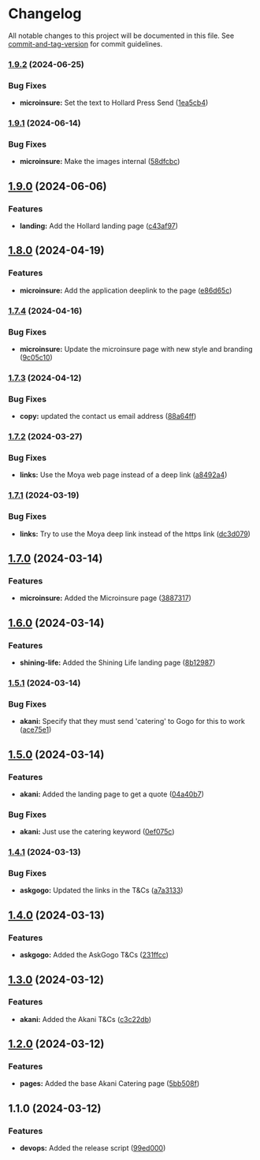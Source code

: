 # Changelog

All notable changes to this project will be documented in this file. See [commit-and-tag-version](https://github.com/absolute-version/commit-and-tag-version) for commit guidelines.

### [1.9.2](https://github.com/ask-gogo/public/compare/v1.9.1...v1.9.2) (2024-06-25)


### Bug Fixes

* **microinsure:** Set the text to Hollard Press Send ([1ea5cb4](https://github.com/ask-gogo/public/commit/1ea5cb4455111301280f4f9263b7c440f39c89c2))

### [1.9.1](https://github.com/ask-gogo/public/compare/v1.9.0...v1.9.1) (2024-06-14)


### Bug Fixes

* **microinsure:** Make the images internal ([58dfcbc](https://github.com/ask-gogo/public/commit/58dfcbc240a18d5aaecaeeeae419b3aa7f612620))

## [1.9.0](https://github.com/ask-gogo/public/compare/v1.8.0...v1.9.0) (2024-06-06)


### Features

* **landing:** Add the Hollard landing page ([c43af97](https://github.com/ask-gogo/public/commit/c43af976a09826f1e4a881502a4983cb3136b945))

## [1.8.0](https://github.com/ask-gogo/public/compare/v1.7.4...v1.8.0) (2024-04-19)


### Features

* **microinsure:** Add the application deeplink to the page ([e86d65c](https://github.com/ask-gogo/public/commit/e86d65c497101464ca7eba845eba473ab5a53fad))

### [1.7.4](https://github.com/ask-gogo/public/compare/v1.7.3...v1.7.4) (2024-04-16)


### Bug Fixes

* **microinsure:** Update the microinsure page with new style and branding ([9c05c10](https://github.com/ask-gogo/public/commit/9c05c10a09769cc74bfaee6a8d847fe7bec55f4e))

### [1.7.3](https://github.com/ask-gogo/public/compare/v1.7.2...v1.7.3) (2024-04-12)


### Bug Fixes

* **copy:** updated the contact us email address ([88a64ff](https://github.com/ask-gogo/public/commit/88a64ffe39f0849cc91cd5265673c03a7c1716da))

### [1.7.2](https://github.com/ask-gogo/public/compare/v1.7.1...v1.7.2) (2024-03-27)


### Bug Fixes

* **links:** Use the Moya web page instead of a deep link ([a8492a4](https://github.com/ask-gogo/public/commit/a8492a4c2c537aafd684365c3a6222d62411a3be))

### [1.7.1](https://github.com/ask-gogo/public/compare/v1.7.0...v1.7.1) (2024-03-19)


### Bug Fixes

* **links:** Try to use the Moya deep link instead of the https link ([dc3d079](https://github.com/ask-gogo/public/commit/dc3d079ac7194e12afb2fa7a4853b0c47e823e11))

## [1.7.0](https://github.com/ask-gogo/public/compare/v1.6.0...v1.7.0) (2024-03-14)


### Features

* **microinsure:** Added the Microinsure page ([3887317](https://github.com/ask-gogo/public/commit/388731749496bc57768e7ac793464b231565f15b))

## [1.6.0](https://github.com/ask-gogo/public/compare/v1.5.1...v1.6.0) (2024-03-14)


### Features

* **shining-life:** Added the Shining Life landing page ([8b12987](https://github.com/ask-gogo/public/commit/8b12987d3a8accd2621d9d0020ead0be67ad2150))

### [1.5.1](https://github.com/ask-gogo/public/compare/v1.5.0...v1.5.1) (2024-03-14)


### Bug Fixes

* **akani:** Specify that they must send 'catering' to Gogo for this to work ([ace75e1](https://github.com/ask-gogo/public/commit/ace75e1e8399e876598d1110af555ccc89f76ef5))

## [1.5.0](https://github.com/ask-gogo/public/compare/v1.4.1...v1.5.0) (2024-03-14)


### Features

* **akani:** Added the landing page to get a quote ([04a40b7](https://github.com/ask-gogo/public/commit/04a40b795ae87134b251f1445481e1aa9370ce85))


### Bug Fixes

* **akani:** Just use the catering keyword ([0ef075c](https://github.com/ask-gogo/public/commit/0ef075c3241a0ac16a54c215fe71baf7ed44faca))

### [1.4.1](https://github.com/ask-gogo/public/compare/v1.4.0...v1.4.1) (2024-03-13)


### Bug Fixes

* **askgogo:** Updated the links in the T&Cs ([a7a3133](https://github.com/ask-gogo/public/commit/a7a313383df8c9c8abfd307e16501e6a95403a24))

## [1.4.0](https://github.com/ask-gogo/public/compare/v1.3.0...v1.4.0) (2024-03-13)


### Features

* **askgogo:** Added the AskGogo T&Cs ([231ffcc](https://github.com/ask-gogo/public/commit/231ffcca6747666f731be42b03ec6771bcaeba19))

## [1.3.0](https://github.com/entrostat/ag-public/compare/v1.2.0...v1.3.0) (2024-03-12)


### Features

* **akani:** Added the Akani T&Cs ([c3c22db](https://github.com/entrostat/ag-public/commit/c3c22db2c8a33416f9a49bb5b28c51a08b6c4c39))

## [1.2.0](https://github.com/entrostat/ag-public/compare/v1.1.0...v1.2.0) (2024-03-12)


### Features

* **pages:** Added the base Akani Catering page ([5bb508f](https://github.com/entrostat/ag-public/commit/5bb508f967ec5837301cfaef8ba88cebc42d46b4))

## 1.1.0 (2024-03-12)


### Features

* **devops:** Added the release script ([99ed000](https://github.com/entrostat/ag-public/commit/99ed0003fd0ce77b2420bade8d91e5b9846a81f1))

